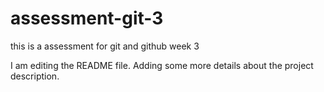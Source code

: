 # assessment-git-3
this is a assessment for git and github week 3

I am editing the README file. Adding some more details about the project description.
